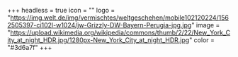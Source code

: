 +++
headless = true
icon = ""
logo = "https://img.welt.de/img/vermischtes/weltgeschehen/mobile102120224/1562505397-ci102l-w1024/jw-Grizzly-DW-Bayern-Perugia-jpg.jpg"
image = "https://upload.wikimedia.org/wikipedia/commons/thumb/2/22/New_York_City_at_night_HDR.jpg/1280px-New_York_City_at_night_HDR.jpg"
color = "#3d6a7f"
+++
